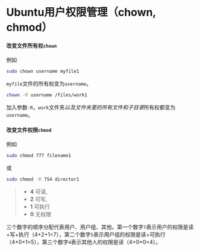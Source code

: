 



# Ubuntu用户权限管理（chown, chmod）

#### 改变文件所有权`chown`

例如

```bash
sudo chown username myfile1
```

`myfile`文件的所有权变为`username`。

```bash
chown -R username /files/work1
```

加入参数`-R`，`work`文件夹*以及文件夹里的所有文件和子目录*所有权都变为`username`。

#### 改变文件权限`chmod`

例如

```bash
sudo chmod 777 filename1
```

或

```bash
sudo chmod -R 754 director1
```

> - **4** 可读,
> - **2** 可写,
> - **1** 可执行
> - **0** 无权限

三个数字的顺序分配代表用户、用户组、其他。第一个数字`7`表示用户的权限是读+写+执行（4+2+1=7），第二个数字`5`表示用户组的权限是读+可执行（4+0+1=5），第三个数字`4`表示其他人的权限是读（4+0+0=4）。

